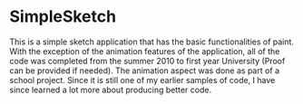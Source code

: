 SimpleSketch
============
This is a simple sketch application that has the basic functionalities of paint. With the exception of the animation features of the application, all of the code was completed from the summer 2010 to first year University (Proof can be provided if needed). The animation aspect was done as part of a school project. Since it is still one of my earlier samples of code, I have since learned a lot more about producing better code.
